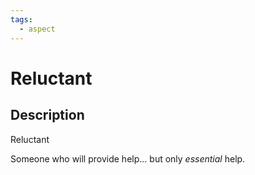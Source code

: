 ```yaml
---
tags:
  - aspect
---
```


# Reluctant

## Description
Reluctant

Someone who will provide help... but only <i>essential</i> help.